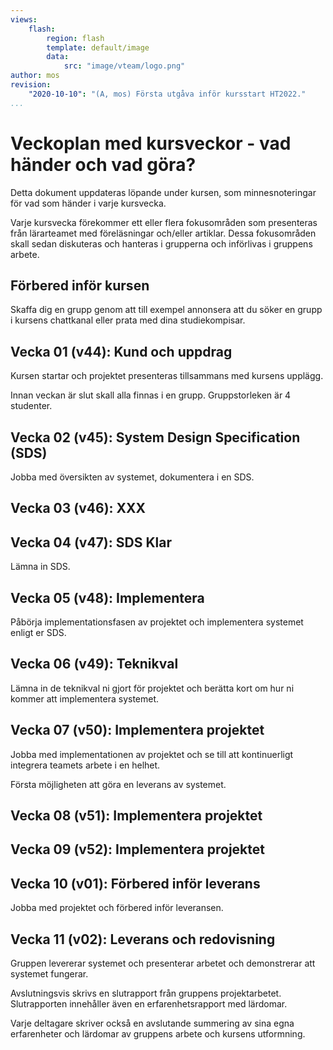 ```yaml
---
views:
    flash:
        region: flash
        template: default/image
        data:
            src: "image/vteam/logo.png"
author: mos
revision:
    "2020-10-10": "(A, mos) Första utgåva inför kursstart HT2022."
...
```

Veckoplan med kursveckor - vad händer och vad göra?
=========================

Detta dokument uppdateras löpande under kursen, som minnesnoteringar för vad som händer i varje kursvecka.

Varje kursvecka förekommer ett eller flera fokusområden som presenteras från lärarteamet med föreläsningar och/eller artiklar. Dessa fokusområden skall sedan diskuteras och hanteras i grupperna och införlivas i gruppens arbete.

<!--
* Problemlösning, prioritering och implementering utifrån en kravspecifikation.
• Utveckling i ramverk för webbapplikationer.
• Test och kvalitetssäkring av kod.
• Begreppet "god och snygg kod" (clean code).
• Driftsättning av större projekt samt analys av projektets eventuella bidrag inom begreppet "hållbarhet".
• Arbete i team där team inte är bundna till tid eller fysisk plats.
• Att tillsammans med teamet bygga ett större system efter en kravspecifikation och enligt en uppsatt tidplan.
• Hur skapa ett gott och gynnsamt gruppklimat.


TODO

* Maila refgruppen och be om tips - vad säga till studenterna om vad som är viktigt när man jobbar i grupp och vilka arbetssätt som normalt förekommer ute.

* Förra årets lektioner och läsanvisningar:
https://bth.instructure.com/courses/4367/modules/items/125416


LINKS

* vteam streams https://www.youtube.com/playlist?list=PLKtP9l5q3ce_wXroqbxvzSNBzi2Yy8ULF
* vteam How To https://www.youtube.com/playlist?list=PLKtP9l5q3ce9BUGisXHdP8dueMoaXyQ71

* Förra årets streams:
https://www.youtube.com/playlist?list=PLKtP9l5q3ce9JglLprvPbXklQiAC_Jizu

-->



Förbered inför kursen
-------------------------

Skaffa dig en grupp genom att till exempel annonsera att du söker en grupp i kursens chattkanal eller prata med dina studiekompisar.



Vecka 01 (v44): Kund och uppdrag
-------------------------

Kursen startar och projektet presenteras tillsammans med kursens upplägg.

Innan veckan är slut skall alla finnas i en grupp. Gruppstorleken är 4 studenter.



Vecka 02 (v45): System Design Specification (SDS)
-------------------------

Jobba med översikten av systemet, dokumentera i en SDS.



Vecka 03 (v46): XXX
-------------------------



Vecka 04 (v47): SDS Klar
-------------------------

Lämna in SDS.

<!--
* Individuell reflektion över arbetet så här långt samt se vilken plats man själv tar i projektet.
    * Fundera på om det är något man vill ändra för resten av projektet.
-->

Vecka 05 (v48): Implementera
-------------------------

Påbörja implementationsfasen av projektet och implementera systemet enligt er SDS.



Vecka 06 (v49): Teknikval
-------------------------

Lämna in de teknikval ni gjort för projektet och berätta kort om hur ni kommer att implementera systemet.



Vecka 07 (v50): Implementera projektet
-------------------------

Jobba med implementationen av projektet och se till att kontinuerligt integrera teamets arbete i en helhet.

Första möjligheten att göra en leverans av systemet.



Vecka 08 (v51): Implementera projektet
-------------------------


Vecka 09 (v52): Implementera projektet
-------------------------


Vecka 10 (v01): Förbered inför leverans
-------------------------

Jobba med projektet och förbered inför leveransen.



Vecka 11 (v02): Leverans och redovisning
-------------------------

Gruppen levererar systemet och presenterar arbetet och demonstrerar att systemet fungerar.

Avslutningsvis skrivs en slutrapport från gruppens projektarbetet. Slutrapporten innehåller även en erfarenhetsrapport med lärdomar.

Varje deltagare skriver också en avslutande summering av sina egna erfarenheter och lärdomar av gruppens arbete och kursens utformning.

<!-- Vad gjorde vi bra och vad kan vi göra bättre nästa gång samt fem viktiga tips (tekniska tips och grupptips) till grupperna som går detta projekt nästa år -->



<!--
* Påvisa goda kunskaper i att designa större applikationer och system inom webbteknologier genom att skriftligen beskriva och sammanfatta arkitekturen för systemet.
* Påvisa goda kunskaper att jobba i en grupp och aktivt delta i gruppens löpande arbete samt inse olika kriterier som kan ge en hälsosam grupp.

* Utifrån en större kravspecifikation kunna designa, utveckla och leverera ett komplett och fungerande system där möjlighet till olika prioriteringar medges.
* Visa mycket god förmåga att skapa kod som kan betraktas som ”god och snygg kod” genom att använda filosofier, tester och analysverktyg som hjälper att skapa en bild av det som kan vara "god kod".

* Självständigt och i grupp kritiskt kunna utvärdera och analysera sin tekniska lösning och de
prioriteringar som ledde fram till den.
* Självständigt och i grupp reflektera över de byggstenar som gör en god och hälsosam grupp och
grupparbete.
-->